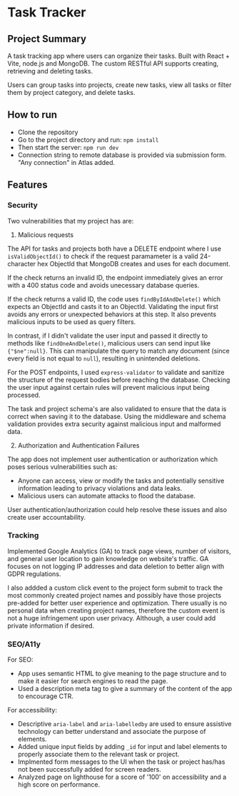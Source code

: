 # Task Tracker

## Project Summary

A task tracking app where users can organize their tasks. Built with React + Vite, node.js and MongoDB. The custom RESTful API supports creating, retrieving and deleting tasks.

Users can group tasks into projects, create new tasks, view all tasks or filter them by project category, and delete tasks.

## How to run

- Clone the repository
- Go to the project directory and run:
  `npm install`
- Then start the server:
  `npm run dev`
- Connection string to remote database is provided via submission form. "Any connection" in Atlas added.

## Features

### Security

Two vulnerabilities that my project has are:

1. Malicious requests

The API for tasks and projects both have a DELETE endpoint where I use `isValidObjectId()` to check if the request paramameter is a valid 24-character hex ObjectId that MongoDB creates and uses for each document.

If the check returns an invalid ID, the endpoint immediately gives an error with a 400 status code and avoids unecessary database queries.

If the check returns a valid ID, the code uses `findByIdAndDelete()` which expects an ObjectId and casts it to an ObjectId. Validating the input first avoids any errors or unexpected behaviors at this step. It also prevents malicious inputs to be used as query filters.

In contrast, if I didn't validate the user input and passed it directly to methods like `findOneAndDelete()`, malicious users can send input like `{"$ne":null}`. This can manipulate the query to match any document (since every field is not equal to `null`), resulting in unintended deletions.

For the POST endpoints, I used `express-validator` to validate and sanitize the structure of the request bodies before reaching the database. Checking the user input against certain rules will prevent malicious input being processed.

The task and project schema's are also validated to ensure that the data is correct when saving it to the database. Using the middleware and schema validation provides extra security against malicious input and malformed data.

2. Authorization and Authentication Failures

The app does not implement user authentication or authorization which poses serious vulnerabilities such as:

- Anyone can access, view or modify the tasks and potentially sensitive information leading to privacy violations and data leaks.
- Malicious users can automate attacks to flood the database.

User authentication/authorization could help resolve these issues and also create user accountability.

### Tracking

Implemented Google Analytics (GA) to track page views, number of visitors, and general user location to gain knowledge on website's traffic. GA focuses on not logging IP addresses and data deletion to better align with GDPR regulations.

I also addded a custom click event to the project form submit to track the most commonly created project names and possibly have those projects pre-added for better user experience and optimization. There usually is no personal data when creating project names, therefore the custom event is not a huge infringement upon user privacy. Although, a user could add private information if desired.

### SEO/A11y

For SEO:

- App uses semantic HTML to give meaning to the page structure and to make it easier for search engines to read the page.
- Used a description meta tag to give a summary of the content of the app to encourage CTR.

For accessibility:

- Descriptive `aria-label` and `aria-labelledby` are used to ensure assistive technology can better understand and associate the purpose of elements.
- Added unique input fields by adding `_id` for input and label elements to properly associate them to the relevant task or project.
- Implmented form messages to the UI when the task or project has/has not been successfully added for screen readers.
- Analyzed page on lighthouse for a score of '100' on accessibility and a high score on performance.
